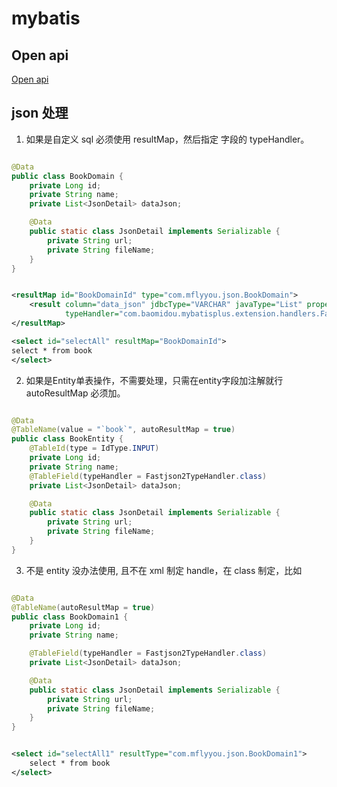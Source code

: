 # mybatis

## Open api

[Open api](http://localhost:8080/swagger-ui.html)

## json 处理

1. 如果是自定义 sql 必须使用 resultMap，然后指定 字段的 typeHandler。

```java

@Data
public class BookDomain {
    private Long id;
    private String name;
    private List<JsonDetail> dataJson;

    @Data
    public static class JsonDetail implements Serializable {
        private String url;
        private String fileName;
    }
}

```

```xml

<resultMap id="BookDomainId" type="com.mflyyou.json.BookDomain">
    <result column="data_json" jdbcType="VARCHAR" javaType="List" property="dataJson"
            typeHandler="com.baomidou.mybatisplus.extension.handlers.Fastjson2TypeHandler"/>
</resultMap>

<select id="selectAll" resultMap="BookDomainId">
select * from book
</select>
```

2. 如果是Entity单表操作，不需要处理，只需在entity字段加注解就行
   autoResultMap 必须加。

```java

@Data
@TableName(value = "`book`", autoResultMap = true)
public class BookEntity {
    @TableId(type = IdType.INPUT)
    private Long id;
    private String name;
    @TableField(typeHandler = Fastjson2TypeHandler.class)
    private List<JsonDetail> dataJson;

    @Data
    public static class JsonDetail implements Serializable {
        private String url;
        private String fileName;
    }
}
```

3. 不是 entity 没办法使用, 且不在 xml 制定 handle，在 class 制定，比如

```java

@Data
@TableName(autoResultMap = true)
public class BookDomain1 {
    private Long id;
    private String name;

    @TableField(typeHandler = Fastjson2TypeHandler.class)
    private List<JsonDetail> dataJson;

    @Data
    public static class JsonDetail implements Serializable {
        private String url;
        private String fileName;
    }
}
```

```xml

<select id="selectAll1" resultType="com.mflyyou.json.BookDomain1">
    select * from book
</select>
```

